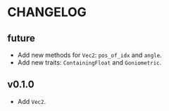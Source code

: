 # CHANGELOG

## future
- Add new methods for `Vec2`: `pos_of_idx` and `angle`.
- Add new traits: `ContainingFloat` and `Goniometric`.

## v0.1.0
- Add `Vec2`.
